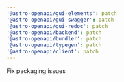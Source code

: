 ```yaml
---
'@astro-openapi/gui-elements': patch
'@astro-openapi/gui-swagger': patch
'@astro-openapi/gui-redoc': patch
'@astro-openapi/backend': patch
'@astro-openapi/bundler': patch
'@astro-openapi/typegen': patch
'@astro-openapi/client': patch
---
```


Fix packaging issues
